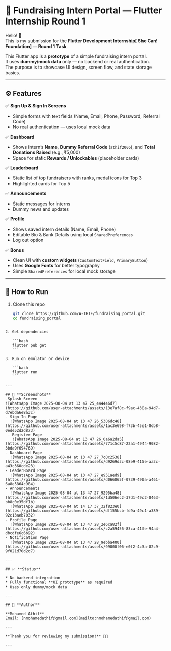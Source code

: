 # 📱 Fundraising Intern Portal — Flutter Internship Round 1

Hello! 👋  
This is my submission for the **Flutter Development Internship[ She Can! Foundation] — Round 1 Task**.

This Flutter app is a **prototype** of a simple fundraising intern portal.  
It uses **dummy/mock data** only — no backend or real authentication.  
The purpose is to showcase UI design, screen flow, and state storage basics.

---

## ⚙️ **Features**

✅ **Sign Up & Sign In Screens**
- Simple forms with text fields (Name, Email, Phone, Password, Referral Code)
- No real authentication — uses local mock data

✅ **Dashboard**
- Shows intern’s **Name**, **Dummy Referral Code** (`athif2005`), and **Total Donations Raised** (e.g., ₹5,000)
- Space for static **Rewards / Unlockables** (placeholder cards)

✅ **Leaderboard**
- Static list of top fundraisers with ranks, medal icons for Top 3
- Highlighted cards for Top 5

✅ **Announcements**
- Static messages for interns
- Dummy news and updates

✅ **Profile**
- Shows saved intern details (Name, Email, Phone)
- Editable Bio & Bank Details using local `SharedPreferences`
- Log out option

✅ **Bonus**
- Clean UI with **custom widgets** (`CustomTextField`, `PrimaryButton`)
- Uses **Google Fonts** for better typography
- Simple `SharedPreferences` for local mock storage

---

## 🚀 **How to Run**

1. Clone this repo  
   ```bash
   git clone https://github.com/A-THIF/fundraising_portal.git
   cd fundraising_portal
````

2. Get dependencies

   ```bash
   flutter pub get
   ```

3. Run on emulator or device

   ```bash
   flutter run
   ```

---

## 📸 **Screenshots**
-Splash Screen
![WhatsApp Image 2025-08-04 at 13 47 25_444446d7](https://github.com/user-attachments/assets/13e7af8c-f9ac-438a-94d7-d7ebda6e8a3c)
- Sign In Page
  ![WhatsApp Image 2025-08-04 at 13 47 26_5306dc48](https://github.com/user-attachments/assets/1ac3e698-f73b-45e1-8db8-0ede52d2d873)
 - Register Page
   ![WhatsApp Image 2025-08-04 at 13 47 26_0a6a2da5](https://github.com/user-attachments/assets/771c5c87-22a1-4944-9082-3bda9f694769)
- Dashboard Page
  ![WhatsApp Image 2025-08-04 at 13 47 27_7c0c2538](https://github.com/user-attachments/assets/d9269d3c-08e9-415e-aa3c-a43c360cde23)
- LeaderBoard Page
  ![WhatsApp Image 2025-08-04 at 13 47 27_e951aed9](https://github.com/user-attachments/assets/d066065f-0739-490a-a461-6a8e5864c984)
- Announcements
  ![WhatsApp Image 2025-08-04 at 13 47 27_9295ba48](https://github.com/user-attachments/assets/1d506ec2-37d1-49c2-8463-bb8c0e35df1b)
  ![WhatsApp Image 2025-08-04 at 14 17 37_32f823e0](https://github.com/user-attachments/assets/df155bcb-fd9a-49c1-a389-92c13aeb7032)
- Profile Page
  ![WhatsApp Image 2025-08-04 at 13 47 28_2e6ca82f](https://github.com/user-attachments/assets/c2a59456-83ca-41fe-94a4-dbcdfe6c6b92)
- Notification Page
  ![WhatsApp Image 2025-08-04 at 13 47 28_9ebba400](https://github.com/user-attachments/assets/99000f06-e0f2-4c3a-82c9-9f021d70d2c7)

---

## ✅ **Status**

* No backend integration
* Fully functional **UI prototype** as required
* Uses only dummy/mock data

---

## 📜 **Author**

**Mohamed Athif**
Email: [nmohamedathif@gmail.com](mailto:nmohamedathif@gmail.com)

---

**Thank you for reviewing my submission!** 🚀✨

---

````

